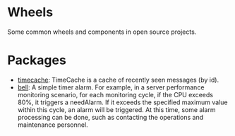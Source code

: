 # Wheels
Some common wheels and components in open source projects.
# Packages
+  [timecache](timecache): TimeCache is a cache of recently seen messages (by id).   
+  [bell](bell): A simple timer alarm. For example, in a server performance monitoring scenario, for each monitoring cycle, if the CPU exceeds 80%, it triggers a needAlarm. If it exceeds the specified maximum value within this cycle, an alarm will be triggered. At this time, some alarm processing can be done, such as contacting the operations and maintenance personnel.